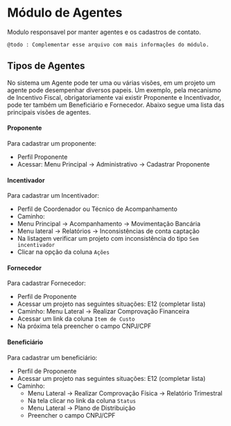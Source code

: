 Módulo de Agentes
=========================

Modulo responsavel por manter agentes e os cadastros de contato. 

```
@todo : Complementar esse arquivo com mais informações do módulo.
```

## Tipos de Agentes

No sistema um Agente pode ter uma ou várias visões, em um projeto um agente pode desempenhar diversos papeis. 
Um exemplo, pela mecanismo de Incentivo Fiscal, obrigatoriamente vai existir Proponente e Incentivador,
pode ter também um Beneficiário e Fornecedor. Abaixo segue uma lista das principais visões de agentes. 

#### Proponente
Para cadastrar um proponente: 
 - Perfil Proponente
 - Acessar: Menu Principal -> Administrativo -> Cadastrar Proponente
 
#### Incentivador
Para cadastrar um Incentivador:
 - Perfil de Coordenador ou Técnico de Acompanhamento
 - Caminho: 
  - Menu Principal -> Acompanhamento -> Movimentação Bancária
  - Menu lateral -> Relatórios -> Inconsistências de conta captação
  - Na listagem verificar um projeto com inconsistência do tipo `Sem incentivador`
  - Clicar na opção da coluna `Ações`
  
#### Fornecedor
Para cadastrar Fornecedor: 
 - Perfil de Proponente
 - Acessar um projeto nas seguintes situações: E12 (completar lista)
 - Caminho: Menu Lateral -> Realizar Comprovação Financeira
 - Acessar um link da coluna `Item de Custo`
 - Na próxima tela preencher o campo CNPJ/CPF
 
#### Beneficiário
Para cadastrar um beneficiário: 
 - Perfil de Proponente
 - Acessar um projeto nas seguintes situações: E12 (completar lista)
 - Caminho: 
    - Menu Lateral -> Realizar Comprovação Física -> Relatório Trimestral
    - Na tela clicar no link da coluna `Status`
    - Menu Lateral -> Plano de Distribuição
    - Preencher o campo CNPJ/CPF
 
 